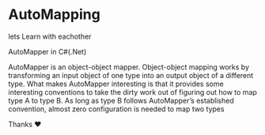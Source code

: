 # AutoMapping

lets Learn with eachother

AutoMapper in C#(.Net)

AutoMapper is an object-object mapper.
Object-object mapping works by transforming an input object of one type into an output object of a different type.
What makes AutoMapper interesting is that it provides some interesting conventions to take the dirty work out of figuring out how to map type A to type B.
As long as type B follows AutoMapper’s established convention,
almost zero configuration is needed to map two types

Thanks ❤

